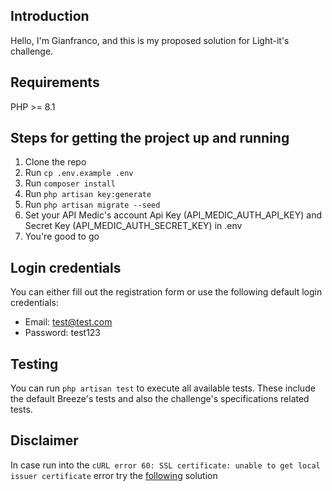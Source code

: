 ## Introduction

Hello, I'm Gianfranco, and this is my proposed solution for Light-it's challenge.

## Requirements

PHP >= 8.1

## Steps for getting the project up and running

1. Clone the repo
2. Run `cp .env.example .env`
3. Run `composer install`
4. Run `php artisan key:generate`
5. Run `php artisan migrate --seed`
6. Set your API Medic's account Api Key (API_MEDIC_AUTH_API_KEY) and Secret Key (API_MEDIC_AUTH_SECRET_KEY) in .env
7. You're good to go

## Login credentials

You can either fill out the registration form or use the following default login credentials:

- Email: test@test.com
- Password: test123

## Testing

You can run `php artisan test` to execute all available tests. These include the default Breeze's tests and also the challenge's specifications related tests.

## Disclaimer

In case run into the `cURL error 60: SSL certificate: unable to get local issuer certificate` error try the [following](https://stackoverflow.com/questions/29822686/curl-error-60-ssl-certificate-unable-to-get-local-issuer-certificate/48488736#48488736) solution
